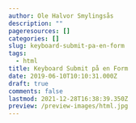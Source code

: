 ```yaml
---
author: Ole Halvor Smylingsås
description: ""
pageresources: []
categories: []
slug: keyboard-submit-pa-en-form
tags:
  - html
title: Keyboard Submit på en Form
date: 2019-06-10T10:10:31.000Z
draft: true
comments: false
lastmod: 2021-12-28T16:38:39.350Z
preview: /preview-images/html.jpg
---
```


<!--more-->
